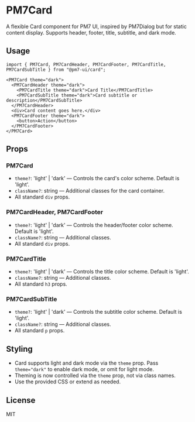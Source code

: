 # PM7Card

A flexible Card component for PM7 UI, inspired by PM7Dialog but for static content display. Supports header, footer, title, subtitle, and dark mode.

## Usage

```tsx
import { PM7Card, PM7CardHeader, PM7CardFooter, PM7CardTitle, PM7CardSubTitle } from "@pm7-ui/card";

<PM7Card theme="dark">
  <PM7CardHeader theme="dark">
    <PM7CardTitle theme="dark">Card Title</PM7CardTitle>
    <PM7CardSubTitle theme="dark">Card subtitle or description</PM7CardSubTitle>
  </PM7CardHeader>
  <div>Card content goes here.</div>
  <PM7CardFooter theme="dark">
    <button>Action</button>
  </PM7CardFooter>
</PM7Card>
```

## Props

### PM7Card
- `theme?`: 'light' | 'dark' — Controls the card's color scheme. Default is 'light'.
- `className?`: string — Additional classes for the card container.
- All standard `div` props.

### PM7CardHeader, PM7CardFooter
- `theme?`: 'light' | 'dark' — Controls the header/footer color scheme. Default is 'light'.
- `className?`: string — Additional classes.
- All standard `div` props.

### PM7CardTitle
- `theme?`: 'light' | 'dark' — Controls the title color scheme. Default is 'light'.
- `className?`: string — Additional classes.
- All standard `h3` props.

### PM7CardSubTitle
- `theme?`: 'light' | 'dark' — Controls the subtitle color scheme. Default is 'light'.
- `className?`: string — Additional classes.
- All standard `p` props.

## Styling

- Card supports light and dark mode via the `theme` prop. Pass `theme="dark"` to enable dark mode, or omit for light mode.
- Theming is now controlled via the `theme` prop, not via class names.
- Use the provided CSS or extend as needed.

## License
MIT